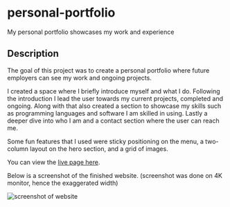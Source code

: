 # personal-portfolio
My personal portfolio showcases my work and experience

## Description

The goal of this project was to create a personal portfolio where future employers can see my work and ongoing projects.

I created a space where I briefly introduce myself and what I do. Following the introduction I lead the user towards my current projects, completed and ongoing. Along with that also created a section to showcase my skills such as programming languages and software I am skilled in using. Lastly a deeper dive into who I am and a contact section where the user can reach me.

Some fun features that I used were sticky positioning on the menu, a two-column layout on the hero section, and a grid of images. 

You can view the [live page here](https://faustcelaj.github.io/personal-portfolio).

Below is a screenshot of the finished website. (screenshot was done on 4K monitor, hence the exaggerated width)

![screenshot of website](https://github.com/FaustCelaj/personal-portfolio/blob/main/WebsiteScreenshot.png)
